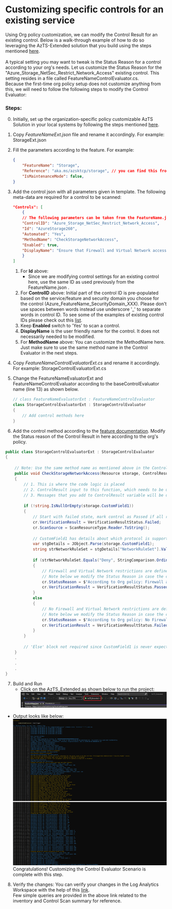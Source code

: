 # Customizing specific controls for an existing service


Using Org policy customization, we can modify the Control Result for an existing control. Below is a walk-through example of how to do so leveraging the AzTS-Extended solution that you build using the steps mentioned [here](../README.md#setting-up-the-solution).
<br/><br/>A typical setting you may want to tweak is the Status Reason for a control according to your org's needs. 
Let us customize the Status Reason for the "Azure_Storage_NetSec_Restrict_Network_Access" existing control.
This setting resides in a file called FeatureNameControlEvaluator.cs. 
<br/>Because the first-time org policy setup does not customize anything from this, we will need to follow the following steps to modify the Control Evaluator:

### Steps:
0.  Initially, set up the organization-specific policy customizable AzTS Solution in your local systems by following the steps mentioned [here](../README.md#setting-up-the-solution).
1.  Copy _FeatureNameExt.json_ file and rename it accordingly. For example: StorageExt.json
2.  Fill the parameters according to the feature. For example: 
    ``` JSON
    {
        "FeatureName": "Storage",
        "Reference": "aka.ms/azsktcp/storage", // you can find this from the FeatureName.json as well
        "IsMaintenanceMode": false,
    }
    ```
3.  Add the control json with all parameters given in template. The following meta-data are required for a control to be scanned:
    ``` JSON
    "Controls": [
        {
        // The following parameters can be taken from the FeatureName.json directly as there will no change in them for the scope of this scenario. 
        "ControlID": "Azure_Storage_NetSec_Restrict_Network_Access",
        "Id": "AzureStorage260",
        "Automated": "Yes",
        "MethodName": "CheckStorageNetworkAccess",
        "Enabled": true,
        "DisplayName": "Ensure that Firewall and Virtual Network access is granted to a minimal set of trusted origins"
        }
    ]
    ```

    1. For **Id** above: 
        * Since we are modifying control settings for an existing control here, use the same ID as used previously from the FeatureName.json . 
    2. For **ControlID** above: Initial part of the control ID is pre-populated based on the service/feature and security domain you choose for the control (Azure_FeatureName_SecurityDomain_XXX). Please don't use spaces between words instead use underscore '_' to separate words in control ID. To see some of the examples of existing control IDs please check out this [list](https://github.com/azsk/AzTS-docs/tree/main/Control%20coverage#azure-services-supported-by-azts).
    3. Keep **Enabled** switch to 'Yes' to scan a control.
    4. **DisplayName** is the user friendly name for the control. It does not necessarily needed to be modified.
    5. For **MethodName** above: You can customize the MethodName here. Just make sure to use the same method name in the Control Evaluator in the next steps.

4. Copy _FeatureNameControlEvaluatorExt.cs_ and rename it accordingly. For example: StorageControlEvaluatorExt.cs
5. Change the FeatureNameEvaluatorExt and FeatureNameControlEvaluator according to the baseControlEvaluator name (line 13) as shown below.
    ``` CS
    // class FeatureNameEvaluatorExt : FeatureNameControlEvaluator
    class StorageControlEvaluatorExt : StorageControlEvaluator
    {
        // Add control methods here        
    }
    ```
6. Add the control method according to the [feature documentation](FeatureCoverage/README.md).
    Modify the Status reason of the Control Result in here according to the org's policy. 
    <!-- Note: Use the same method name as mentioned above in the Control JSON file. -->

<!-- TODO : Add details about storage resource here -->

``` CS
public class StorageControlEvaluatorExt : StorageControlEvaluator
{

    // Note: Use the same method name as mentioned above in the Control JSON file.
    public void CheckStorageNetworkAccess(Resource storage, ControlResult cr)
    {
        // 1. This is where the code logic is placed
        // 2. ControlResult input to this function, which needs to be updated with the verification Result (Passed/Failed/Verify/Manual/Error) based on the control logic
        // 3. Messages that you add to ControlResult variable will be displayed in the detailed log automatically.
        
        if (!string.IsNullOrEmpty(storage.CustomField1))
        {
            // Start with failed state, mark control as Passed if all required conditions are met
            cr.VerificationResult = VerificationResultStatus.Failed;
            cr.ScanSource = ScanResourceType.Reader.ToString();

            // CustomField1 has details about which protocol is supported by Storage for traffic
            var stgDetails = JObject.Parse(storage.CustomField1);
            string strNetworkRuleSet = stgDetails["NetworkRuleSet"].Value<string>();

            if (strNetworkRuleSet.Equals("Deny", StringComparison.OrdinalIgnoreCase))
            {
                // Firewall and Virtual Network restrictions are defined for this storage. Hence, Passed
                // Note below we modify the Status Reason in case the control is Passed
                cr.StatusReason = $"According to Org policy: Firewall and Virtual Network restrictions are defined for this storage.";
                cr.VerificationResult = VerificationResultStatus.Passed;
            }
            else
            {
                // No Firewall and Virtual Network restrictions are defined for this storage. Hence, Failed
                // Note below we modify the Status Reason in case the control is Failed
                cr.StatusReason = $"According to Org policy: No Firewall and Virtual Network restrictions are defined for this storage.";
                cr.VerificationResult = VerificationResultStatus.Failed;
            }
        }

        // 'Else' block not required since CustomField1 is never expected to be null
    }
    .
    .
    .
}
```


7. Build and Run
   - Click on the AzTS_Extended as shown below to run the project: <br />
      ![Build Step 1](../../Images/06_OrgPolicy_Setup_BuildStep.png)<br/>
<!-- TODO Add the SubscriptionCore file EXT added log -->
   - Output looks like below:<br/>
      ![Run Output](../../Images/06_OrgPolicy_Setup_RunStep1.png)<br />
      ![Run Output](../../Images/06_OrgPolicy_Setup_RunStep2.png)
   Congratulations! Customizing the Control Evaluator Scenario is complete with this step.

8. Verify the changes:
 You can verify your changes in the Log Analytics Workspace with the help of this [link](https://github.com/azsk/AzTS-docs/tree/main/01-Setup%20and%20getting%20started#4-log-analytics-visualization).
 <br/> Few simple queries are provided in the above link related to the inventory and Control Scan summary for reference.
